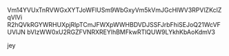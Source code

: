 Vm14YVUxTnRVWGxXYTJoWFlUSm9WbGxyVm5kVmJGcHlWV3RPVlZKclZqVlVi
R2hQVkRGYWRHUXpjRlpTCmJFWXpWWHBDVDJSSFJrbFhiSEJoQ21WcVFUVlJN
bVIzWW0xU2RGZFVNRXREYlhBMFkwRTlQUW9LYkhKbAoKdmV3

jey